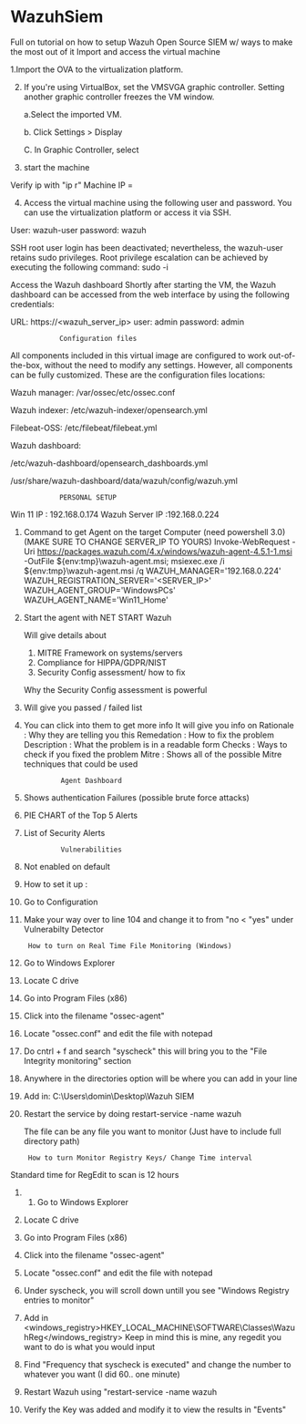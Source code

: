 # WazuhSiem
Full on tutorial on how to setup Wazuh Open Source SIEM w/ ways to make the most out of it
Import and access the virtual machine

1.Import the OVA to the virtualization platform.

2. If you're using VirtualBox, set the VMSVGA graphic controller. Setting another graphic controller freezes the VM window.

	a.Select the imported VM.

	b. Click Settings > Display

	C. In Graphic Controller, select <VMSGA option>


3. start the machine
	
Verify ip with "ip r" 
	Machine IP = <your ip>

4. Access the virtual machine using the following user and password. You can use the virtualization platform or access it via SSH.

User: wazuh-user
password: wazuh

SSH root user login has been deactivated; nevertheless, the wazuh-user retains sudo privileges. Root privilege escalation can be achieved by executing the following command:
		sudo -i 


Access the Wazuh dashboard
Shortly after starting the VM, the Wazuh dashboard can be accessed from the web interface by using the following credentials:


URL: https://<wazuh_server_ip>
user: admin
password: admin

				Configuration files

All components included in this virtual image are configured to work out-of-the-box, without the need to modify any settings. However, all components can be fully customized. These are the configuration files locations:

Wazuh manager: /var/ossec/etc/ossec.conf

Wazuh indexer: /etc/wazuh-indexer/opensearch.yml

Filebeat-OSS: /etc/filebeat/filebeat.yml

Wazuh dashboard:

/etc/wazuh-dashboard/opensearch_dashboards.yml

/usr/share/wazuh-dashboard/data/wazuh/config/wazuh.yml


				PERSONAL SETUP 
Win 11 IP : 192.168.0.174
Wazuh Server IP :192.168.0.224
 
1. Command to get Agent on the target Computer (need powershell 3.0) (MAKE SURE TO CHANGE SERVER_IP TO YOURS)
Invoke-WebRequest -Uri https://packages.wazuh.com/4.x/windows/wazuh-agent-4.5.1-1.msi -OutFile ${env:tmp}\wazuh-agent.msi; msiexec.exe /i ${env:tmp}\wazuh-agent.msi /q WAZUH_MANAGER='192.168.0.224' WAZUH_REGISTRATION_SERVER='<SERVER_IP>' WAZUH_AGENT_GROUP='WindowsPCs' WAZUH_AGENT_NAME='Win11_Home' 

2. Start the agent with NET START Wazuh 

	Will give details about 
	1. MITRE Framework on systems/servers
	2. Compliance for HIPPA/GDPR/NIST
	3. Security Config assessment/ how to fix

	Why the Security Config assessment is powerful

1. Will give you passed / failed list
2. You can click into them to get more info 
	It will give you info on 
	Rationale : Why they are telling you this 
	Remedation : How to fix the problem 
	Description : What the problem is in a readable form
	Checks : Ways to check if you fixed the problem 
	Mitre : Shows all of the possible Mitre techniques that could be used 

				Agent Dashboard 
1. Shows authentication Failures (possible brute force attacks)
2. PIE CHART of the Top 5 Alerts 
3. List of Security Alerts 

				Vulnerabilities 
1. Not enabled on default 
2. How to set it up :
3. Go to Configuration
4. Make your way over to line 104 and change it to from "no < "yes" under Vulnerabilty Detector
	


		How to turn on Real Time File Monitoring (Windows) 
1. Go to Windows Explorer 
2. Locate C drive 
3. Go into Program Files (x86)
4. Click into the filename "ossec-agent" 
5. Locate "ossec.conf" and edit the file with notepad
6. Do cntrl + f and search "syscheck" this will bring you to the "File Integrity monitoring" section 
7. Anywhere in the directories option will be where you can add in your line
8. Add in: <directories realtime= "yes" report_changes="yes" check_all="yes">C:\Users\domin\Desktop\Wazuh SIEM</directories>
9. Restart the service by doing restart-service -name wazuh 
	
	The file can be any file you want to monitor (Just have to include full directory path)


		How to turn Monitor Registry Keys/ Change Time interval

Standard time for RegEdit to scan is 12 hours

1. 1. Go to Windows Explorer 
2. Locate C drive 
3. Go into Program Files (x86)
4. Click into the filename "ossec-agent" 
5. Locate "ossec.conf" and edit the file with notepad
6. Under syscheck, you will scroll down untill you see "Windows Registry entries to monitor"
7. Add in <windows_registry>HKEY_LOCAL_MACHINE\SOFTWARE\Classes\WazuhReg</windows_registry>
	Keep in mind this is mine, any regedit you want to do is what you would input

8. Find "Frequency that syscheck is executed" and change the number to whatever you want (I did 60.. one minute)
9. Restart Wazuh using "restart-service -name wazuh 
10. Verify the Key was added and modify it to view the results in "Events" 
